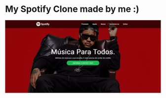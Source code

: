 <p float="left">
<h1>My Spotify Clone made by me :)</h1>
 <img src="./img/emicidaa.png" width="1000" />

</p>

